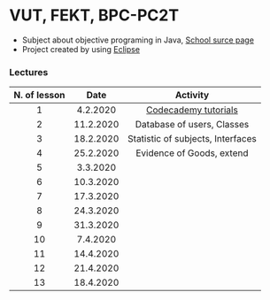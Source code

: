 # VUT, FEKT, BPC-PC2T
- Subject about objective programing in Java, [School surce page](https://moodle.vutbr.cz/course/view.php?id=210737)
- Project created by using [Eclipse](https://www.eclipse.org/)    

### Lectures

|**N. of lesson**|**Date**|**Activity**|
|:-:|:-:|:-:|
|1|4.2.2020|[Codecademy tutorials](/vc02)|
|2|11.2.2020|Database of users, Classes|
|3|18.2.2020|Statistic of subjects, Interfaces|
|4|25.2.2020|Evidence of Goods, extend|
|5|3.3.2020||
|6|10.3.2020||
|7|17.3.2020||
|8|24.3.2020||
|9|31.3.2020||
|10|7.4.2020||
|11|14.4.2020||
|12|21.4.2020||
|13|18.4.2020||
